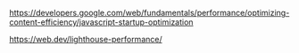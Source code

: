 https://developers.google.com/web/fundamentals/performance/optimizing-content-efficiency/javascript-startup-optimization



https://web.dev/lighthouse-performance/

